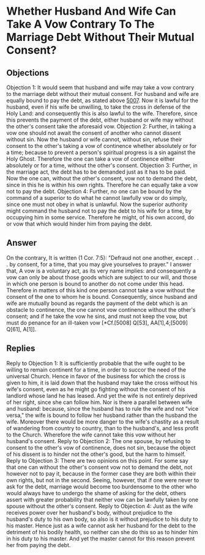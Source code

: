 # Whether Husband And Wife Can Take A Vow Contrary To The Marriage Debt Without Their Mutual Consent?
## Objections
Objection 1: It would seem that husband and wife may take a vow contrary to the marriage debt without their mutual consent. For husband and wife are equally bound to pay the debt, as stated above [5007](A[5]). Now it is lawful for the husband, even if his wife be unwilling, to take the cross in defense of the Holy Land: and consequently this is also lawful to the wife. Therefore, since this prevents the payment of the debt, either husband or wife may without the other's consent take the aforesaid vow.
Objection 2: Further, in taking a vow one should not await the consent of another who cannot dissent without sin. Now the husband or wife cannot, without sin, refuse their consent to the other's taking a vow of continence whether absolutely or for a time; because to prevent a person's spiritual progress is a sin against the Holy Ghost. Therefore the one can take a vow of continence either absolutely or for a time, without the other's consent.
Objection 3: Further, in the marriage act, the debt has to be demanded just as it has to be paid. Now the one can, without the other's consent, vow not to demand the debt, since in this he is within his own rights. Therefore he can equally take a vow not to pay the debt.
Objection 4: Further, no one can be bound by the command of a superior to do what he cannot lawfully vow or do simply, since one must not obey in what is unlawful. Now the superior authority might command the husband not to pay the debt to his wife for a time, by occupying him in some service. Therefore he might, of his own accord, do or vow that which would hinder him from paying the debt.
## Answer
On the contrary, It is written (1 Cor. 7:5): "Defraud not one another, except . . . by consent, for a time, that you may give yourselves to prayer."
I answer that, A vow is a voluntary act, as its very name implies: and consequently a vow can only be about those goods which are subject to our will, and those in which one person is bound to another do not come under this head. Therefore in matters of this kind one person cannot take a vow without the consent of the one to whom he is bound. Consequently, since husband and wife are mutually bound as regards the payment of the debt which is an obstacle to continence, the one cannot vow continence without the other's consent; and if he take the vow he sins, and must not keep the vow, but must do penance for an ill-taken vow [*Cf.[5008] Q[53], AA[1],4;[5009] Q[61], A[1]].
## Replies
Reply to Objection 1: It is sufficiently probable that the wife ought to be willing to remain continent for a time, in order to succor the need of the universal Church. Hence in favor of the business for which the cross is given to him, it is laid down that the husband may take the cross without his wife's consent, even as he might go fighting without the consent of his landlord whose land he has leased. And yet the wife is not entirely deprived of her right, since she can follow him. Nor is there a parallel between wife and husband: because, since the husband has to rule the wife and not "vice versa," the wife is bound to follow her husband rather than the husband the wife. Moreover there would be more danger to the wife's chastity as a result of wandering from country to country, than to the husband's, and less profit to the Church. Wherefore the wife cannot take this vow without her husband's consent.
Reply to Objection 2: The one spouse, by refusing to consent to the other's vow of continence, does not sin, because the object of his dissent is to hinder not the other's good, but the harm to himself.
Reply to Objection 3: There are two opinions on this point. For some say that one can without the other's consent vow not to demand the debt, not however not to pay it, because in the former case they are both within their own rights, but not in the second. Seeing, however, that if one were never to ask for the debt, marriage would become too burdensome to the other who would always have to undergo the shame of asking for the debt, others assert with greater probability that neither vow can be lawfully taken by one spouse without the other's consent.
Reply to Objection 4: Just as the wife receives power over her husband's body, without prejudice to the husband's duty to his own body, so also is it without prejudice to his duty to his master. Hence just as a wife cannot ask her husband for the debt to the detriment of his bodily health, so neither can she do this so as to hinder him in his duty to his master. And yet the master cannot for this reason prevent her from paying the debt.